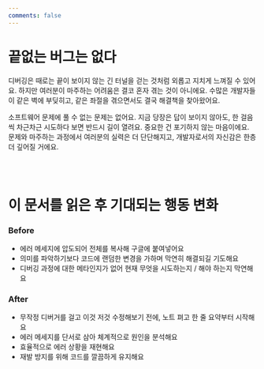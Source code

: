 ```yaml
---
comments: false
---
```


# 끝없는 버그는 없다

디버깅은 때로는 끝이 보이지 않는 긴 터널을 걷는 것처럼 외롭고 지치게 느껴질 수 있어요. 하지만 여러분이 마주하는 어려움은 결코 혼자 겪는 것이 아니에요. 수많은 개발자들이 같은 벽에 부딪히고, 같은 좌절을 겪으면서도 결국 해결책을 찾아왔어요.

소프트웨어 문제에 풀 수 없는 문제는 없어요. 지금 당장은 답이 보이지 않아도, 한 걸음씩 차근차근 시도하다 보면 반드시 길이 열려요. 중요한 건 포기하지 않는 마음이에요. 문제와 마주하는 과정에서 여러분의 실력은 더 단단해지고, 개발자로서의 자신감은 한층 더 깊어질 거에요.

<br/>


<br/>

# 이 문서를 읽은 후 기대되는 행동 변화

### Before
- 에러 메세지에 압도되어 전체를 복사해 구글에 붙여넣어요
- 의미를 파악하기보다 코드에 랜덤한 변경을 가하며 막연히 해결되길 기도해요
- 디버깅 과정에 대한 메타인지가 없어 현재 무엇을 시도하는지 / 해야 하는지 막연해요

### After
- 무작정 디버거를 걸고 이것 저것 수정해보기 전에, 노트 펴고 한 줄 요약부터 시작해요
- 에러 메세지를 단서로 삼아 체계적으로 원인을 분석해요
- 효율적으로 에러 상황을 재현해요
- 재발 방지를 위해 코드를 깔끔하게 유지해요